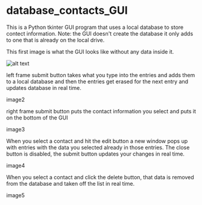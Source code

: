 # database_contacts_GUI

This is a Python tkinter GUI program that uses a local database to store contect information. Note: the GUI doesn't create the database it only adds to one that is already on the local drive.

This first image is what the GUI looks like without any data inside it.

![alt text](image1_no_data.JPG)

left frame submit button takes what you type into the entries and adds them to a local database and then the entries get erased for the next entry and updates database in real time.

image2

right frame submit button puts the contact information you select and puts it on the bottom of the GUI 

image3

When you select a contact and hit the edit button a new window pops up with entries with the data you selected already in those entries.
The close button is disabled, the submit button updates your changes in real time.

image4

When you select a contact and click the delete button, that data is removed from the database and taken off the list in real time.

image5
 
